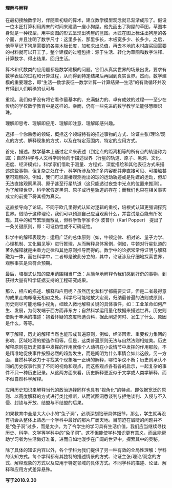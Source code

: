 #### 理解与解释

在最初接触数学时，伴随着初级的算术，建立数学模型观念就已渐渐成形了。假设一位木匠打算利用周末的时间来建造一座小狗屋。他先画出了狗屋的草图，草图本身就是一种模型，用平面图的形式呈现出狗屋的蓝图。木匠在图上标注出狗屋的各个面，并且注明了数字尺寸：这里多长、那里多长，木板宽多少、长多少。之后，他草草记下狗屋需要的各类木板长度，加和求出总值，再去本地的木材店买回需要的材料就可以开工了。整个建模的过程包括：源于生活、转化为草图和数字注释、计算数字、得出结果、回归生活。

算术和代数类的应用题都是数学建模的问题。它们从真实世界的场景出发，要求有数学表征的过程和计算过程，从而得到特定结果后再回到真实世界。然而，数学建模的重要理念，即“生活—数学表征—数学计算—计算结果—生活”的有效循环并没有得到人们明确的认可与

重视。我们似乎没有将它看作最基本的、充满魅力的、卓有成效的过程——至少在传统的学校数学教育中是这样的。幸而，仍有一些先进的数学教学法能够慧眼识珠。

理解即思考、理解即应用、理解即注意、理解即感兴趣。

选择一个你熟悉的领域，概括这个领域特有的描述事物的方式、论证主张/理论/观点的方式、解释现象的方式，以及在特定范围内、特定的应用方式。

首先，描述。数学基本上通过定义来表述（到定点的距离相等的所有点的轨迹称为圆）；自然科学与人文科学则倾向于描述世界（行星的轨道、原子、黑洞、文化、态度、经济模式）。科学家们借助于测量、方程式、深度描绘和其他表征方式来描述这些事物，但复杂之处在于，科学所涉及的许多内容都并非直接可见、可接触甚至可观察的。例如，我们可以直接观测抛出的球的运动轨迹或是陀螺的运动，但却无法直接观察黑洞、原子甚至行星轨道（这只能透过夜空中光点的位置来推测）。为了解释世界，科学家假定黑洞、原子或行星轨道的存在；而我们也只在相关事实成立的前提下将其视为真实。

这直接导向了论证。不同于欧几里得式认知对逻辑的重视，培根式认知更强调探究世界。借助于这种理论，我们可以预测自己应当观察什么，并尝试是否能有所发现。其中的细节繁琐而散乱，但科学哲学家卡尔·波普尔（Karl Popper） 提出了一条关键原则，即：可证伪性或不可确证性。

科学中的解释表现为：运用广泛的总体原则（如，牛顿定律、相对论、量子力学、心理机制、文化偏见等）进行推理，从而解释具体案例，例如，牛顿对行星轨道的著名解释就是由重力定律和其他原则推导而得的。数学中的论据常常将证明与解释融为一体，而在科学中，二者却是彼此分立的，其中，论证涉及仔细地探索世界，观察事实是否符合预期。

最后，培根式认知的应用范围相当广泛：从简单地解释令我们感到好奇的事物，到获得大量有科学证据支持的工程研究成果。

那么，相应的描述、解释和应用呢？虽然历史和科学都需要实证，但是二者最得意的成果走向却毫无相似之处。科学尽可能地放大宏观，归纳最普遍的法则或原则，历史则尽可能地缩小视角，细致入微地解释关键的具体事件，如：工业革命如何产生、发展，为何发端于西方而非东方；自然科学运用量化数据来描述世界，历史则借助于丰满的描述：抱着怀疑的态度筛选资料，据此阐述何时、发生了什么、原因是什么，等等。

至于解释，历史的解释当然也能形成普遍原则，例如，经济因素、重要权力集团的影响、区域地理的塑造作用等。但是，这类普遍原则无法与自然法则相媲美。历史解释原则在历史叙事中发挥的作用就像个人动机在小说情节中发挥的作用那般，不是精准地促使事件按照必然的趋势发生，而是阐明为什么事情会如此这般。另一方面，自然科学致力于寻找某个现象唯一正确的解释，哪怕争议不断；历史则承认不同的历史叙事代表了不同的视角和观点，而这些观点各有各的启示，一起复杂的事件不只一种历史记录。从这两方面来看，历史解释更近似于文学或人类学解释，而不似自然科学解释。

应用历史知识来解释当代的政治选择同样也具有“视角化”的特点。即依据宽泛的原则、以高度解释的方式进行类比推断，从而试图洞悉谈判与拒绝谈判、入侵与不入侵、封锁与开放、结盟与不结盟的后果。

如果教育中全是大大小小的“兔子洞”，必须深刻钻研具体细节，那么，学生就再没有机会从整体上熟悉一个学科中最好的那片广袤天地。目前迫在眉睫的问题并不是“兔子洞”过多，而是太少。为了令学生的学习具有生活价值，我们应当继续寻找历史、科学、文学等学科中的“兔子洞”。这不但能使学科知识更有意义，而且能帮助学习者为生活做好准备，进而自如地漫步在广阔的世界中，探索其中的奥秘。

除了具体的知识内容以外，各个学科为我们提供了另一种有效的全局性理解：学科的认知方式。每个学科都有其独特的描述情景的方式、论证主张/理论/观念的方式、解释现象的方式以及应用于特定领域的具体方式。不同学科的描述、论证、解释和应用方式差异悬殊。

**写于2018.9.30**